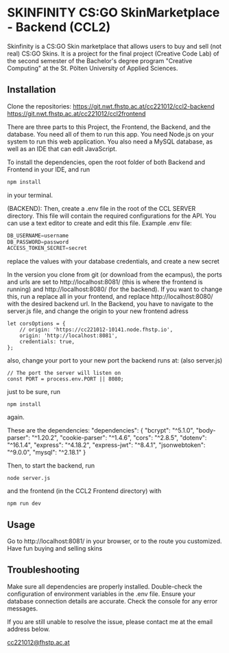 # SKINFINITY CS:GO SkinMarketplace - Backend (CCL2)

Skinfinity is a CS:GO Skin marketplace that allows users to buy and sell (not real) CS:GO Skins. It is a project for the final project (Creative Code Lab) of the second semester of the Bachelor's degree program "Creative Computing" at the St. Pölten University of Applied Sciences.


## Installation

Clone the repositories:
https://git.nwt.fhstp.ac.at/cc221012/ccl2-backend
https://git.nwt.fhstp.ac.at/cc221012/ccl2frontend

There are three parts to this Project, the Frontend, the Backend, and the database. You need all of them to run this app.
You need Node.js on your system to run this web application. You also need a MySQL database, as well as an IDE that can edit JavaScript.

To install the dependencies, open the root folder of both Backend and Frontend in your IDE, and run

```bash
npm install
```
in your terminal.

(BACKEND):
Then, create a .env file in the root of the CCL SERVER directory. This file will contain the required configurations for the API. You can use a text editor to create and edit this file. Example .env file:

```javascript
DB_USERNAME=username
DB_PASSWORD=password
ACCESS_TOKEN_SECRET=secret

```

replace the values with your database credentials, and create a new secret

In the version you clone from git (or download from the ecampus), the ports and urls are set to http://localhost:8081/ (this is where the frontend is running) and http://localhost:8080/ (for the backend).
If you want to change this, run a replace all in your frontend, and replace http://localhost:8080/ with the desired backend url. In the Backend, you have to navigate to the server.js file, and change the origin to your new frontend adress

```
let corsOptions = {
    // origin: 'https://cc221012-10141.node.fhstp.io',
    origin: 'http://localhost:8081',
    credentials: true,
};
```
also, change your port to your new port the backend runs at: (also server.js)
```
// The port the server will listen on
const PORT = process.env.PORT || 8080;

```
just to be sure, run
```
npm install
```
again.

These are the dependencies:
"dependencies": {
"bcrypt": "^5.1.0",
"body-parser": "^1.20.2",
"cookie-parser": "^1.4.6",
"cors": "^2.8.5",
"dotenv": "^16.1.4",
"express": "^4.18.2",
"express-jwt": "^8.4.1",
"jsonwebtoken": "^9.0.0",
"mysql": "^2.18.1"
}


Then, to start the backend, run
```
node server.js
```
and the frontend (in the CCL2 Frontend directory) with
```
npm run dev
```

## Usage

Go to http://localhost:8081/ in your browser, or to the route you customized.
Have fun buying and selling skins

## Troubleshooting

Make sure all dependencies are properly installed.
Double-check the configuration of environment variables in the .env file.
Ensure your database connection details are accurate.
Check the console for any error messages.

If you are still unable to resolve the issue, please contact me at the email address below.

cc221012@fhstp.ac.at
